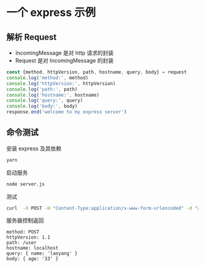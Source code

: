 # 一个 express 示例

## 解析 Request

* IncomingMessage 是对 http 请求的封装
* Request 是对 IncomingMessage 的封装

```javascript
const {method, httpVersion, path, hostname, query, body} = request
console.log('method:', method)
console.log('httpVersion:', httpVersion)
console.log('path:', path)
console.log('hostname:', hostname)
console.log('query:', query)
console.log('body:', body)
response.end('welcome to my express server')
```


## 命令测试

安装 express 及其依赖
```bash
yarn
```
启动服务
```bash
node server.js
```
测试
```bash
curl  -X POST -H "Content-Type:application/x-www-form-urlencoded" -d "age=33"  "http://localhost:8080/user?name=laoyang"
```
服务器控制返回
```text
method: POST
httpVersion: 1.1
path: /user
hostname: localhost
query: { name: 'laoyang' }
body: { age: '33' }
```

